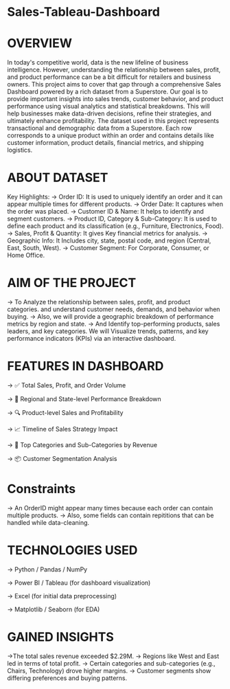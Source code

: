# Sales-Tableau-Dashboard
# OVERVIEW
In today's competitive world, data is the new lifeline of business intelligence. However, understanding the relationship between sales, profit, and product performance can be a bit difficult for retailers and business owners. This project aims to cover that gap through a comprehensive Sales Dashboard powered by a rich dataset from a Superstore.
Our goal is to provide important insights into sales trends, customer behavior, and product performance using visual analytics and statistical breakdowns. This will help businesses make data-driven decisions, refine their strategies, and ultimately enhance profitability.
The dataset used in this project represents transactional and demographic data from a Superstore. Each row corresponds to a unique product within an order and contains details like customer information, product details, financial metrics, and shipping logistics.

# ABOUT DATASET

Key Highlights:
-> Order ID: It is used to uniquely identify an order and it can appear multiple times for different products.
-> Order Date: It captures when the order was placed.
-> Customer ID & Name: It helps to identify and segment customers.
-> Product ID, Category & Sub-Category: It is used to define each product and its classification (e.g., Furniture, Electronics, Food).
-> Sales, Profit & Quantity: It gives Key financial metrics for analysis.
-> Geographic Info: It Includes city, state, postal code, and region (Central, East, South, West).
-> Customer Segment: For Corporate, Consumer, or Home Office.

# AIM OF THE PROJECT
-> To Analyze the relationship between sales, profit, and product categories.
and understand customer needs, demands, and behavior when buying.
-> Also, we will provide a geographic breakdown of performance metrics by region and state.
-> And Identify top-performing products, sales leaders, and key categories.
We will Visualize trends, patterns, and key performance indicators (KPIs) via an interactive dashboard.

# FEATURES IN DASHBOARD 
-> ✅ Total Sales, Profit, and Order Volume

-> 📌 Regional and State-level Performance Breakdown

-> 🔍 Product-level Sales and Profitability

-> 📈 Timeline of Sales Strategy Impact

-> 🥇 Top Categories and Sub-Categories by Revenue

-> 📦 Customer Segmentation Analysis

# Constraints
-> An OrderID might appear many times because each order can contain multiple products.
-> Also, some fields can contain repititions that can be handled while data-cleaning.

# TECHNOLOGIES USED
-> Python / Pandas / NumPy

-> Power BI / Tableau (for dashboard visualization)

-> Excel (for initial data preprocessing)

-> Matplotlib / Seaborn (for EDA)

# GAINED INSIGHTS
->The total sales revenue exceeded $2.29M.
-> Regions like West and East led in terms of total profit.
-> Certain categories and sub-categories (e.g., Chairs, Technology) drove higher margins.
-> Customer segments show differing preferences and buying patterns.

